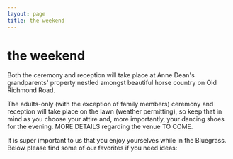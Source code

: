 ```yaml
---
layout: page
title: the weekend
---
```


# the weekend

Both the ceremony and reception will take place at Anne Dean's grandparents' property nestled amongst beautiful horse country on Old Richmond Road.

The adults-only (with the exception of family members) ceremony and reception will take place on the lawn (weather permitting), so keep that in mind as you choose your attire and, more importantly, your dancing shoes for the evening.
MORE DETAILS regarding the venue TO COME.

It is super important to us that you enjoy yourselves while in the Bluegrass. Below please find some of our favorites if you need ideas:



